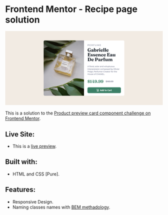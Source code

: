 # Frontend Mentor - Recipe page solution

![Screenshot of the website](./assets/preview/screenshot.png)

This is a solution to the [Product preview card component challenge on Frontend Mentor](https://www.frontendmentor.io/challenges/product-preview-card-component-GO7UmttRfa).

## Live Site:
- This is a [live preview](https://iabdwahab.github.io/frontend-mentor-solutions/solutions/product-preview-card-component).

## Built with:

- HTML and CSS [Pure].

## Features:

- Responsive Design.
- Naming classes names with [BEM methadology](https://en.bem.info/methodology/).
